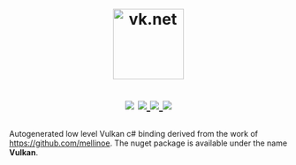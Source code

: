 <h1 align="center">
  <br>
  <a href="http://www.amitmerchant.com/electron-markdownify">
    <img src="https://github.com/jpbruyere/vk.net/blob/master/vk.net-128.png" alt="vk.net" width="128">
  </a> 
<p align="center">
  <a href="https://www.nuget.org/packages/Vulkan"><img src="https://buildstats.info/nuget/Vulkan"></a>
  <a href="https://travis-ci.org/jpbruyere/vk.net">
      <img src="https://travis-ci.org/jpbruyere/vk.net.svg?branch=master">
  </a>
  <a href="https://ci.appveyor.com/project/jpbruyere/vk.net">
    <img src="https://ci.appveyor.com/api/projects/status/j387lo59vnov8jbc?svg=true">
  </a>
  <a href="https://www.paypal.me/GrandTetraSoftware">
    <img src="https://img.shields.io/badge/Donate-PayPal-green.svg">
  </a>
</p>
</h1>

Autogenerated low level Vulkan c# binding derived from the work of https://github.com/mellinoe. The nuget package is available under the name **Vulkan**.
